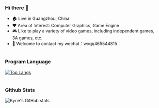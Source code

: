 ### Hi there 👋
- :house: Live in Guangzhou, China
- ❤️ Area of Interest: Computer Graphics, Game Engine
- :video_game: Like to play a variety of video games, including independent games, 3A games, etc.
- 💬 Welcome to contact my wechat：wxqq465544815
<br></br>


### Program Language

[![Top Langs](https://github-readme-stats.vercel.app/api/top-langs/?username=kyriewxcode&layout=compact&hide=javascript)](https://github.com/Christmas/github-readme-stats)
<br></br>

### Github Stats
![Kyrie's GitHub stats](https://github-readme-stats.vercel.app/api?username=kyriewxcode&show_icons=true&theme=radical)
<br></br>
